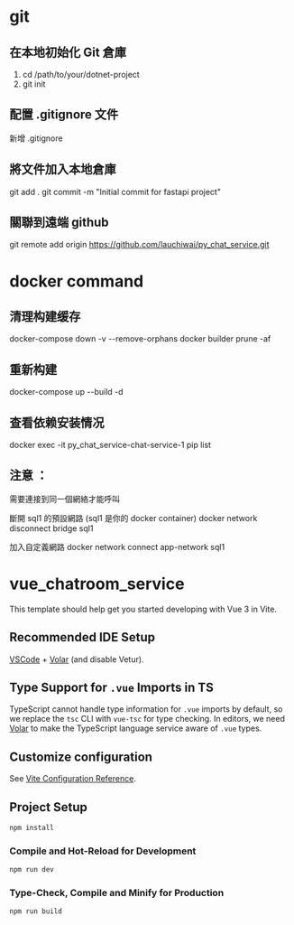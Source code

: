 # git

## 在本地初始化 Git 倉庫

1. cd /path/to/your/dotnet-project
2. git init

## 配置 .gitignore 文件

新增 .gitignore

## 將文件加入本地倉庫

git add .
git commit -m "Initial commit for fastapi  project"

## 關聯到遠端 github

git remote add origin https://github.com/lauchiwai/py_chat_service.git



# docker command

## 清理构建缓存

docker-compose down -v --remove-orphans
docker builder prune -af

## 重新构建

docker-compose up --build -d

## 查看依赖安装情况

docker exec -it py_chat_service-chat-service-1 pip list

## 注意 ：

需要連接到同一個網絡才能呼叫

斷開 sql1 的預設網路 (sql1 是你的 docker container)
docker network disconnect bridge sql1

加入自定義網路
docker network connect app-network sql1


# vue_chatroom_service

This template should help get you started developing with Vue 3 in Vite.

## Recommended IDE Setup

[VSCode](https://code.visualstudio.com/) + [Volar](https://marketplace.visualstudio.com/items?itemName=Vue.volar) (and disable Vetur).

## Type Support for `.vue` Imports in TS

TypeScript cannot handle type information for `.vue` imports by default, so we replace the `tsc` CLI with `vue-tsc` for type checking. In editors, we need [Volar](https://marketplace.visualstudio.com/items?itemName=Vue.volar) to make the TypeScript language service aware of `.vue` types.

## Customize configuration

See [Vite Configuration Reference](https://vite.dev/config/).

## Project Setup

```sh
npm install
```

### Compile and Hot-Reload for Development

```sh
npm run dev
```

### Type-Check, Compile and Minify for Production

```sh
npm run build
```
